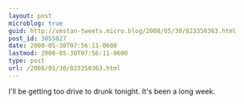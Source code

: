 ```yaml
---
layout: post
microblog: true
guid: http://vmstan-tweets.micro.blog/2008/05/30/823350363.html
post_id: 3055027
date: 2008-05-30T07:56:11-0600
lastmod: 2008-05-30T07:56:11-0600
type: post
url: /2008/05/30/823350363.html
---
```

I'll be getting too drive to drunk tonight. It's been a long week.

